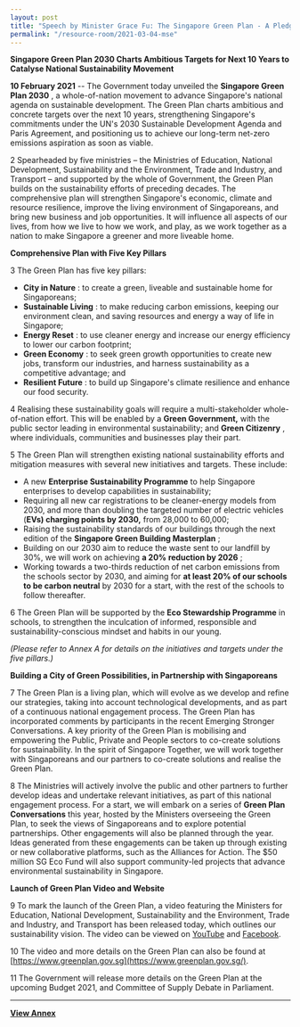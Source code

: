 ```yaml
---
layout: post
title: "Speech by Minister Grace Fu: The Singapore Green Plan - A Pledge to Our Children and Future Generations"
permalink: "/resource-room/2021-03-04-mse"
---
```


**Singapore Green Plan 2030 Charts Ambitious Targets for Next 10 Years to Catalyse National Sustainability Movement**

**10 February 2021** -- The Government today unveiled the **Singapore Green Plan 2030** , a whole-of-nation movement to advance Singapore&#39;s national agenda on sustainable development. The Green Plan charts ambitious and concrete targets over the next 10 years, strengthening Singapore&#39;s commitments under the UN&#39;s 2030 Sustainable Development Agenda and Paris Agreement, and positioning us to achieve our long-term net-zero emissions aspiration as soon as viable.

2 Spearheaded by five ministries – the Ministries of Education, National Development, Sustainability and the Environment, Trade and Industry, and Transport – and supported by the whole of Government, the Green Plan builds on the sustainability efforts of preceding decades. The comprehensive plan will strengthen Singapore&#39;s economic, climate and resource resilience, improve the living environment of Singaporeans, and bring new business and job opportunities. It will influence all aspects of our lives, from how we live to how we work, and play, as we work together as a nation to make Singapore a greener and more liveable home.

**Comprehensive Plan with Five Key Pillars**

3 The Green Plan has five key pillars:

- **City in Nature** : to create a green, liveable and sustainable home for Singaporeans;  
- **Sustainable Living** : to make reducing carbon emissions, keeping our environment clean, and saving resources and energy a way of life in Singapore;  
- **Energy Reset** : to use cleaner energy and increase our energy efficiency to lower our carbon footprint;  
- **Green Economy** : to seek green growth opportunities to create new jobs, transform our industries, and harness sustainability as a competitive advantage; and  
- **Resilient Future** : to build up Singapore&#39;s climate resilience and enhance our food security.  

4 Realising these sustainability goals will require a multi-stakeholder whole-of-nation effort. This will be enabled by a **Green Government,** with the public sector leading in environmental sustainability; and **Green Citizenry** , where individuals, communities and businesses play their part.

5 The Green Plan will strengthen existing national sustainability efforts and mitigation measures with several new initiatives and targets. These include:

- A new **Enterprise Sustainability Programme** to help Singapore enterprises to develop capabilities in sustainability;
- Requiring all new car registrations to be cleaner-energy models from 2030, and more than doubling the targeted number of electric vehicles (**EVs) charging points by 2030,** from 28,000 to 60,000;
- Raising the sustainability standards of our buildings through the next edition of the **Singapore Green Building Masterplan** ;
- Building on our 2030 aim to reduce the waste sent to our landfill by 30%, we will work on achieving **a 20% reduction by 2026** ;
- Working towards a two-thirds reduction of net carbon emissions from the schools sector by 2030, and aiming for **at least 20% of our schools to be carbon neutral** by 2030 for a start, with the rest of the schools to follow thereafter.

6 The Green Plan will be supported by the **Eco Stewardship Programme** in schools, to strengthen the inculcation of informed, responsible and sustainability-conscious mindset and habits in our young.

_(Please refer to_ _Annex A_ _for details on the initiatives and targets under the five pillars.)_

**Building a City of Green Possibilities, in Partnership with Singaporeans**

7 The Green Plan is a living plan, which will evolve as we develop and refine our strategies, taking into account technological developments, and as part of a continuous national engagement process. The Green Plan has incorporated comments by participants in the recent Emerging Stronger Conversations. A key priority of the Green Plan is mobilising and empowering the Public, Private and People sectors to co-create solutions for sustainability. In the spirit of Singapore Together, we will work together with Singaporeans and our partners to co-create solutions and realise the Green Plan.

8 The Ministries will actively involve the public and other partners to further develop ideas and undertake relevant initiatives, as part of this national engagement process. For a start, we will embark on a series of **Green Plan Conversations** this year, hosted by the Ministers overseeing the Green Plan, to seek the views of Singaporeans and to explore potential partnerships. Other engagements will also be planned through the year. Ideas generated from these engagements can be taken up through existing or new collaborative platforms, such as the Alliances for Action. The $50 million SG Eco Fund will also support community-led projects that advance environmental sustainability in Singapore.

**Launch of Green Plan Video and Website**

9 To mark the launch of the Green Plan, a video featuring the Ministers for Education, National Development, Sustainability and the Environment, Trade and Industry, and Transport has been released today, which outlines our sustainability vision. The video can be viewed on [YouTube](https://youtu.be/oNFeOl7pW9s) and [Facebook](https://www.facebook.com/MSEsingapore/posts/3941246942593165).

10 The video and more details on the Green Plan can also be found at [https://www.greenplan.gov.sg](https://www.greenplan.gov.sg/).

11 The Government will release more details on the Green Plan at the upcoming Budget 2021, and Committee of Supply Debate in Parliament.

---

**[View Annex](../resources/media-release-annex.pdf)**
